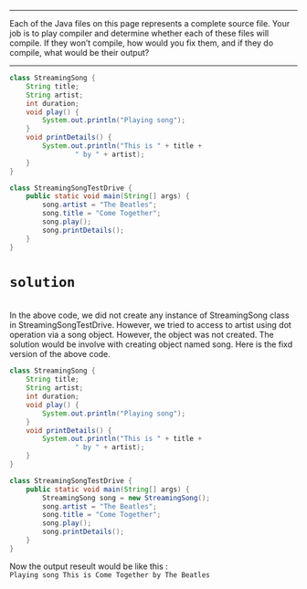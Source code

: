 ***
Each of the Java files on this page represents a complete source file. Your job is to play compiler and determine whether each of these files will compile. If they won’t compile, how would you fix them, and if they do compile, what would be their output?
***

```java
class StreamingSong {
    String title;
    String artist;
    int duration;
    void play() {
        System.out.println("Playing song");
    }
    void printDetails() {
        System.out.println("This is " + title +
                " by " + artist);
    }
}

class StreamingSongTestDrive {
    public static void main(String[] args) {
        song.artist = "The Beatles";
        song.title = "Come Together";
        song.play();
        song.printDetails();
    }
}
```
# `solution`
<br>
In the above code, we did not create any instance of StreamingSong class in StreamingSongTestDrive. However, we tried to access 
to artist using dot operation via a song object. However, the object was not created. The solution would be involve with creating object named 
song. Here is the fixd version of the above code.


```java
class StreamingSong {
    String title;
    String artist;
    int duration;
    void play() {
        System.out.println("Playing song");
    }
    void printDetails() {
        System.out.println("This is " + title +
                " by " + artist);
    }
}

class StreamingSongTestDrive {
    public static void main(String[] args) {
        StreamingSong song = new StreamingSong();
        song.artist = "The Beatles";
        song.title = "Come Together";
        song.play();
        song.printDetails();
    }
}
```
Now the output reseult would be like this :<br>
`
Playing song
This is Come Together by The Beatles
`
